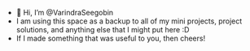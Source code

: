 - 👋 Hi, I’m @VarindraSeegobin
- I am using this space as a backup to all of my mini projects, project solutions, and anything else that I might put here :D
- If I made something that was useful to you, then cheers!

<!---
VarindraSeegobin/VarindraSeegobin is a ✨ special ✨ repository because its `README.md` (this file) appears on your GitHub profile.
You can click the Preview link to take a look at your changes.
--->
